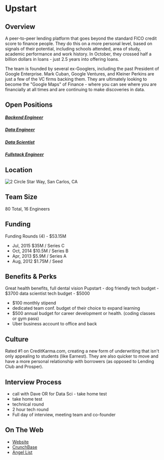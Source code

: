 # Upstart
## Overview
A peer-to-peer lending platform that goes beyond the standard FICO credit score to finance people. They do this on a more personal level, based on signals of their potential, including schools attended, area of study, academic performance and work history. In October, they crossed half a billion dollars in loans - just 2.5 years into offering loans.

The team is founded by several ex-Googlers, including the past President of Google Enterprise. Mark Cuban, Google Ventures, and Kleiner Perkins are just a few of the VC firms backing them. They are ultimately looking to become the "Google Maps" of Finance - where you can see where you are financially at all times and are continuing to make discoveries in data.

## Open Positions
##### [Backend Engineer](backend-engineer.md)
##### [Data Engineer](data-engineer.md)
##### [Data Scientist](data-scientist.md)
##### [Fullstack Engineer](fullstack-engineer.md)

## Location
![2 Circle Star Way, San Carlos, CA](https://maps.googleapis.com/maps/api/staticmap?center=2+Circle+Star+Way,+San+Carlos,+CA&zoom=13&scale=false&size=600x300&maptype=roadmap&format=png&visual_refresh=true&markers=size:mid%7Ccolor:0xff0000%7Clabel:%7C2+Circle+Star+Way.,+San+Carlos,+CA)  

## Team Size
80 Total, 16 Engineers

## Funding
Funding Rounds (4) - $53.15M
+ Jul, 2015	$35M / Series C
+ Oct, 2014	$10.5M / Series B
+ Apr, 2013	$5.9M / Series A
+ Aug, 2012	$1.75M / Seed

## Benefits & Perks
Great health benefits, full dental vision
Pupstart - dog friendly
tech budget - $3700
data scientist tech budget - $5000
+ $100 monthly stipend
+ dedicated team conf. budget of their choice to expand learning
+ $500 annual budget for career development or health. (coding classes or gym pass)
+ Uber business account to office and back

## Culture
Rated #1 on CreditKarma.com, creating a new form of underwriting that isn't only appealing to students (like Earnest). They are also quicker to move and have a more personal relationship with borrowers (as opposed to Lending Club and Prosper).

## Interview Process
+ call with Dave OR for Data Sci - take home test
+ take home test
+ technical round
+ 2 hour tech round
+ Full day of interview, meeting team and co-founder

## On The Web
+ [Website](https://www.upstart.com/)
+ [CrunchBase](https://www.crunchbase.com/organization/upstart#/entity)
+ [Angel List](https://angel.co/upstart)
